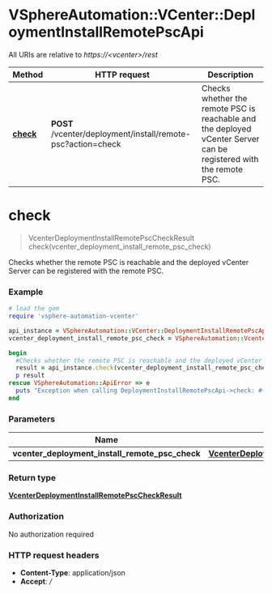 # VSphereAutomation::VCenter::DeploymentInstallRemotePscApi

All URIs are relative to *https://&lt;vcenter&gt;/rest*

Method | HTTP request | Description
------------- | ------------- | -------------
[**check**](DeploymentInstallRemotePscApi.md#check) | **POST** /vcenter/deployment/install/remote-psc?action&#x3D;check | Checks whether the remote PSC is reachable and the deployed vCenter Server can be registered with the remote PSC.


# **check**
> VcenterDeploymentInstallRemotePscCheckResult check(vcenter_deployment_install_remote_psc_check)

Checks whether the remote PSC is reachable and the deployed vCenter Server can be registered with the remote PSC.

### Example
```ruby
# load the gem
require 'vsphere-automation-vcenter'

api_instance = VSphereAutomation::VCenter::DeploymentInstallRemotePscApi.new
vcenter_deployment_install_remote_psc_check = VSphereAutomation::VcenterDeploymentInstallRemotePscCheck.new # VcenterDeploymentInstallRemotePscCheck | 

begin
  #Checks whether the remote PSC is reachable and the deployed vCenter Server can be registered with the remote PSC.
  result = api_instance.check(vcenter_deployment_install_remote_psc_check)
  p result
rescue VSphereAutomation::ApiError => e
  puts "Exception when calling DeploymentInstallRemotePscApi->check: #{e}"
end
```

### Parameters

Name | Type | Description  | Notes
------------- | ------------- | ------------- | -------------
 **vcenter_deployment_install_remote_psc_check** | [**VcenterDeploymentInstallRemotePscCheck**](VcenterDeploymentInstallRemotePscCheck.md)|  | 

### Return type

[**VcenterDeploymentInstallRemotePscCheckResult**](VcenterDeploymentInstallRemotePscCheckResult.md)

### Authorization

No authorization required

### HTTP request headers

 - **Content-Type**: application/json
 - **Accept**: */*



